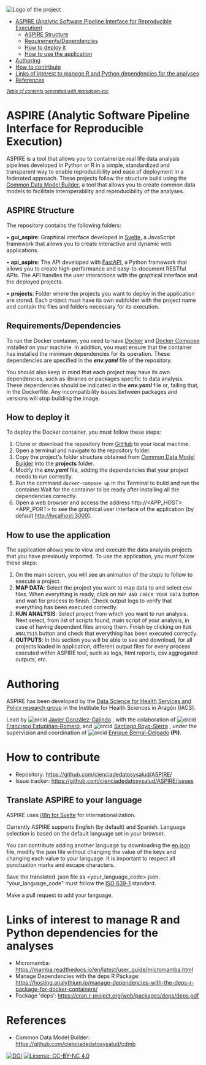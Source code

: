 ![Logo of the project](https://cienciadedatosysalud.org/wp-content/uploads/logo-Data-Science-VPM.png)

- [ASPIRE (Analytic Software Pipeline Interface for Reproducible Execution)](#aspire-analytic-software-pipeline-interface-for-reproducible-execution)
  - [ASPIRE Structure](#aspire-structure)
  - [Requirements/Dependencies](#requirementsdependencies)
  - [How to deploy it](#how-to-deploy-it)
  - [How to use the application](#how-to-use-the-application)
- [Authoring](#authoring)
- [How to contribute](#how-to-contribute)
- [Links of interest to manage R and Python dependencies for the analyses](#links-of-interest-to-manage-r-and-python-dependencies-for-the-analyses)
- [References](#references)

<small><i><a href='http://ecotrust-canada.github.io/markdown-toc/'>Table of contents generated with markdown-toc</a></i></small>

# ASPIRE (Analytic Software Pipeline Interface for Reproducible Execution)

ASPIRE is a tool that allows you to containerize real life data analysis pipelines developed in Python or R in a simple, standardized and transparent way to enable reproducibility and ease of deployment in a federated approach. These projects follow the structure build using the [Common Data Model Builder](https://github.com/cienciadedatosysalud/cdmb), a tool that allows you to create common data models to facilitate interoperability and reproducibility of the analyses.


## ASPIRE Structure
The repository contains the following folders:

•  **gui_aspire**: Graphical interface developed in [Svelte](https://svelte.dev/), a JavaScript framework that allows you to create interactive and dynamic web applications.

•  **api_aspire**: The API developed with [FastAPI](https://fastapi.tiangolo.com/), a Python framework that allows you to create high-performance and easy-to-document RESTful APIs. The API handles the user interactions with the graphical interface and the deployed projects.

•  **projects**:  Folder where the projects you want to deploy in the application are stored. Each project must have its own subfolder with the project name and contain the files and folders necessary for its execution.


## Requirements/Dependencies

To run the Docker container, you need to have [Docker](https://www.docker.com/) and [Docker Compose](https://docs.docker.com/compose/) installed on your machine. In addition, you must ensure that the container has installed the minimum dependencies for its operation. These dependencies are specified in the **_env.yaml_** file of the repository.

You should also keep in mind that each project may have its own dependencies, such as libraries or packages specific to data analysis. These dependencies should be indicated in the **_env.yaml_** file or, failing that, in the Dockerfile. Any incompatibility issues between packages and versions will stop building the image.

## How to deploy it

To deploy the Docker container, you must follow these steps:

1. Clone or download the repository from <a href="https://github.com/cienciadedatosysalud/ASPIRE">GitHub</a> to your local machine.
2. Open a terminal and navigate to the repository folder.
3. Copy the project's folder structure obtained from <a href="https://github.com/cienciadedatosysalud/cdmb">Common Data Model Builder</a> into the **projects** folder.
4. Modify the **_env.yaml_** file, adding the dependencies that your project needs to run correctly.
5. Run the command `docker-compose up` in the Terminal to build and run the container.Wait for the container to be ready after installing all the dependencies correctly.
6. Open a web browser and access the address http://<APP_HOST>:<APP_PORT> to see the graphical user interface of the application (by default <a href="http://localhost:3000">http://localhost:3000</a>).

## How to use the application
The application allows you to view and execute the data analysis projects that you have previously imported. To use the application, you must follow these steps:

1. On the main screen, you will see an animation of the steps to follow to execute a project.
2. __MAP DATA__: Select the project you want to map data to and select csv files. When everything is ready, click on `MAP AND CHECK YOUR DATA` button and wait for process to finish. Check output logs to verify that everything has been executed correctly.
3. __RUN ANALYSIS__: Select project from which you want to run analysis. Next select, from list of scripts found, main script of your analysis, in case of having dependent files among them. Finish by clicking on `RUN ANALYSIS` button and check that everything has been executed correctly.
4. __OUTPUTS__: In this section you will be able to see  and download, for all projects loaded in application, different output files for every process executed within ASPIRE tool, such as logs, html reports, csv aggregated outputs, etc.


# Authoring
ASPIRE has been developed by the [Data Science for Health Services and Policy research group](https://cienciadedatosysalud.org/en/us/research-group/)
in the Institute for Health Sciences in Aragón (IACS).

Lead by ![orcid](https://orcid.org/sites/default/files/images/orcid_16x16.png) [Javier González-Galindo](https://orcid.org/0000-0002-8783-5478)
, with the colaboration of ![orcid](https://orcid.org/sites/default/files/images/orcid_16x16.png) [Francisco Estupiñán-Romero](https://orcid.org/0000-0002-6285-8120), 
and ![orcid](https://orcid.org/sites/default/files/images/orcid_16x16.png) [Santiago Royo-Sierra](https://orcid.org/0000-0002-0048-4370)
, under the supervision and coordination of ![orcid](https://orcid.org/sites/default/files/images/orcid_16x16.png) [Enrique Bernal-Delgado](https://orcid.org/0000-0002-0961-3298) **(PI)**.

# How to contribute
- Repository: https://github.com/cienciadedatosysalud/ASPIRE/
- Issue tracker: https://github.com/cienciadedatosysalud/ASPIRE/issues

## Translate ASPIRE to your language

ASPIRE uses [i18n for Svelte](https://github.com/kaisermann/svelte-i18n) for internationalization.

Currently ASPIRE supports English (by default) and Spanish. Language selection is based on the default language set in your browser.

You can contribute adding another language by downloading the [en.json](https://github.com/cienciadedatosysalud/aspire/blob/main/gui_aspire/src/lib/i18n/locales/en.json) file, modify the json file without changing the value of the keys and changing each value to your language. It is important to respect all punctuation marks and escape characters.

Save the translated .json file as <your_language_code>.json.  "your_language_code" must follow the [ISO 639-1](https://en.wikipedia.org/wiki/List_of_ISO_639-1_codes) standard.

Make a pull request to add your language. 

# Links of interest to manage R and Python dependencies for the analyses
- Micromamba: https://mamba.readthedocs.io/en/latest/user_guide/micromamba.html
- Manage Dependencies with the deps R Package: https://hosting.analythium.io/manage-dependencies-with-the-deps-r-package-for-docker-containers/
- Package 'deps': https://cran.r-project.org/web/packages/deps/deps.pdf

# References
- Common Data Model Builder: https://github.com/cienciadedatosysalud/cdmb

[![DOI](https://zenodo.org/badge/663471048.svg)](https://zenodo.org/badge/latestdoi/663471048)
<a href="hhttps://creativecommons.org/licenses/by-nc/4.0/" target="_blank" ><img src="https://img.shields.io/badge/license-CC--BY--NC%204.0-lightgrey" alt="License: CC-BY-NC 4.0"></a>
